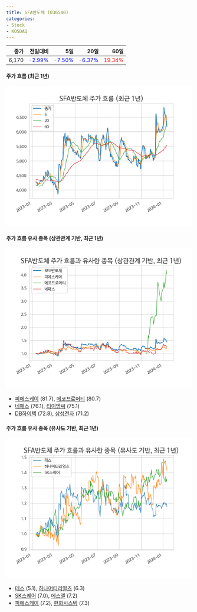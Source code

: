 ```yaml
---
title: SFA반도체 (036540)
categories:
- Stock
- KOSDAQ
---
```


|종가|전일대비|5일|20일|60일|
|---:|-------:|--:|---:|---:|
|6,170|<span style="color: blue">-2.99%</span>|<span style="color: blue">-7.50%</span>|<span style="color: blue">-6.37%</span>|<span style="color: red">19.34%</span>|

<!-- more -->

#### 주가 흐름 (최근 1년)
![036540](/assets/images/stock/036540.png)


#### 주가 흐름 유사 종목 (상관관계 기반, 최근 1년)
![036540](/assets/images/stock/036540_corr.png)
- [피에스케이](/319660/) (81.7), [에코프로머티](/450080/) (80.7)
- [네패스](/033640/) (76.1), [티이엠씨](/425040/) (75.1)
- [DB하이텍](/000990/) (72.8), [삼성전자](/005930/) (71.2)


#### 주가 흐름 유사 종목 (유사도 기반, 최근 1년)
![036540](/assets/images/stock/036540_sim.png)
- [테스](/095610/) (5.1), [하나머티리얼즈](/166090/) (6.3)
- [SK스퀘어](/402340/) (7.0), [에스엘](/005850/) (7.2)
- [피에스케이](/319660/) (7.2), [한화시스템](/272210/) (7.3)